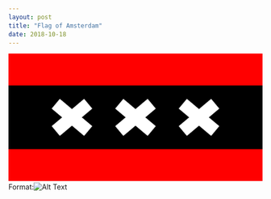 ```yaml
---
layout: post
title: "Flag of Amsterdam"
date: 2018-10-18
---
```


![Flag of Amsterdam](/images/noah.png)
Format:![Alt Text](url)
